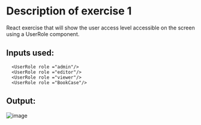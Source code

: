 # Description of exercise 1
React exercise that will show the user access level accessible on the screen using a UserRole component.
## Inputs used:
      <UserRole role ="admin"/>
      <UserRole role ="editor"/>
      <UserRole role ="viewer"/>
      <UserRole role ="BookCase"/>
## Output:
![image](https://github.com/user-attachments/assets/0d0cc2ea-8c9f-4321-b7fb-5b6f3864e082)

